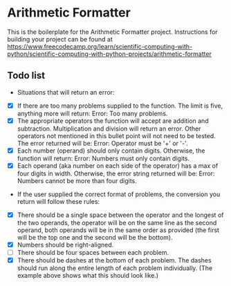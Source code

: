 # Arithmetic Formatter

This is the boilerplate for the Arithmetic Formatter project. Instructions for building your project can be found at https://www.freecodecamp.org/learn/scientific-computing-with-python/scientific-computing-with-python-projects/arithmetic-formatter

## Todo list

- Situations that will return an error: 
- [X] If there are too many problems supplied to the function. The limit is five, anything more will return: Error: Too many problems.
- [X] The appropriate operators the function will accept are addition and subtraction. Multiplication and division will return an error. Other operators not mentioned in this bullet point will not need to be tested. The error returned will be: Error: Operator must be '+' or '-'.
- [X] Each number (operand) should only contain digits. Otherwise, the function will return: Error: Numbers must only contain digits.
- [X] Each operand (aka number on each side of the operator) has a max of four digits in width. Otherwise, the error string returned will be: Error: Numbers cannot be more than four digits.

- If the user supplied the correct format of problems, the conversion you return will follow these rules: 
- [X] There should be a single space between the operator and the longest of the two operands, the operator will be on the same line as the second operand, both operands will be in the same order as provided (the first will be the top one and the second will be the bottom).
- [X] Numbers should be right-aligned.
- [ ] There should be four spaces between each problem.
- [X] There should be dashes at the bottom of each problem. The dashes should run along the entire length of each problem individually. (The example above shows what this should look like.)
